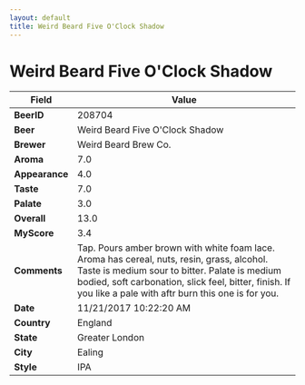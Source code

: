```yaml
---
layout: default
title: Weird Beard Five O'Clock Shadow 
---
```


# Weird Beard Five O'Clock Shadow 

| Field         | Value     |
|---------------|-----------|
| **BeerID** | 208704 |
| **Beer** | Weird Beard Five O'Clock Shadow  |
| **Brewer** | Weird Beard Brew Co. |
| **Aroma** | 7.0 |
| **Appearance** | 4.0 |
| **Taste** | 7.0 |
| **Palate** | 3.0 |
| **Overall** | 13.0 |
| **MyScore** | 3.4 |
| **Comments** | Tap. Pours amber brown with white foam lace. Aroma has cereal, nuts, resin, grass, alcohol. Taste is medium sour to bitter. Palate is medium bodied, soft carbonation, slick feel, bitter, finish. If you like a pale with aftr burn this one is for you. |
| **Date** | 11/21/2017 10:22:20 AM |
| **Country** | England |
| **State** | Greater London |
| **City** | Ealing |
| **Style** | IPA |
